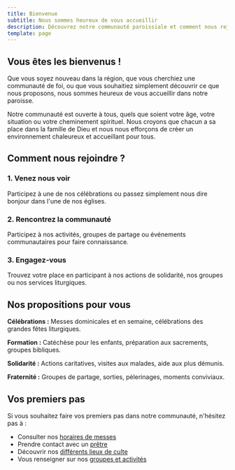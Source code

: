 ```yaml
---
title: Bienvenue
subtitle: Nous sommes heureux de vous accueillir
description: Découvrez notre communauté paroissiale et comment nous rejoindre
template: page
---
```


## Vous êtes les bienvenus !

Que vous soyez nouveau dans la région, que vous cherchiez une communauté de foi, ou que vous souhaitiez simplement découvrir ce que nous proposons, nous sommes heureux de vous accueillir dans notre paroisse.

Notre communauté est ouverte à tous, quels que soient votre âge, votre situation ou votre cheminement spirituel. Nous croyons que chacun a sa place dans la famille de Dieu et nous nous efforçons de créer un environnement chaleureux et accueillant pour tous.

## Comment nous rejoindre ?

### 1. Venez nous voir
Participez à une de nos célébrations ou passez simplement nous dire bonjour dans l'une de nos églises.

### 2. Rencontrez la communauté
Participez à nos activités, groupes de partage ou événements communautaires pour faire connaissance.

### 3. Engagez-vous
Trouvez votre place en participant à nos actions de solidarité, nos groupes ou nos services liturgiques.

## Nos propositions pour vous

**Célébrations :** Messes dominicales et en semaine, célébrations des grandes fêtes liturgiques.

**Formation :** Catéchèse pour les enfants, préparation aux sacrements, groupes bibliques.

**Solidarité :** Actions caritatives, visites aux malades, aide aux plus démunis.

**Fraternité :** Groupes de partage, sorties, pèlerinages, moments conviviaux.

## Vos premiers pas

Si vous souhaitez faire vos premiers pas dans notre communauté, n'hésitez pas à :

- Consulter nos [horaires de messes](/horaires-messes)
- Prendre contact avec un [prêtre](/demandes/rencontrer-pretre)
- Découvrir nos [différents lieux de culte](/clochers/sainte-trinite)
- Vous renseigner sur nos [groupes et activités](/demandes/rejoindre-groupe)

